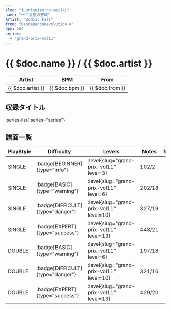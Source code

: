 ```yaml
---
slug: "juuniseiza-no-seiiki"
name: "十二星座の聖域"
artist: "Zodiac Fall"
from: "DanceDanceRevolution A"
bpm: 164
series:
  - "grand-prix-vol11"
---
```


# {{ $doc.name }} / {{ $doc.artist }}

|Artist|BPM|From|
|------|---|----|
|{{ $doc.artist }}|{{ $doc.bpm }}|{{ $doc.from }}|

## 収録タイトル

:series-list{:series="series"}

## 譜面一覧

|PlayStyle|Difficulty|Levels|Notes|Movie|
|---------|----------|------|-----|-----|
|SINGLE| :badge[BEGINNER]{type="info"}|<div class="field is-grouped is-grouped-multiline"> :level{slug="grand-prix-vol11" level=3}</div>|102/2||
|SINGLE| :badge[BASIC]{type="warning"}|<div class="field is-grouped is-grouped-multiline"> :level{slug="grand-prix-vol11" level=6}</div>|202/18||
|SINGLE| :badge[DIFFICULT]{type="danger"}|<div class="field is-grouped is-grouped-multiline"> :level{slug="grand-prix-vol11" level=10}</div>|327/19||
|SINGLE| :badge[EXPERT]{type="success"}|<div class="field is-grouped is-grouped-multiline"> :level{slug="grand-prix-vol11" level=13}</div>|448/21||
|DOUBLE| :badge[BASIC]{type="warning"}|<div class="field is-grouped is-grouped-multiline"> :level{slug="grand-prix-vol11" level=6}</div>|197/18||
|DOUBLE| :badge[DIFFICULT]{type="danger"}|<div class="field is-grouped is-grouped-multiline"> :level{slug="grand-prix-vol11" level=10}</div>|321/16||
|DOUBLE| :badge[EXPERT]{type="success"}|<div class="field is-grouped is-grouped-multiline"> :level{slug="grand-prix-vol11" level=13}</div>|429/20||
